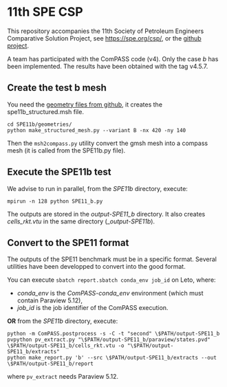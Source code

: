# 11th SPE CSP

This repository accompanies the 11th Society of Petroleum Engineers
Comparative Solution Project, see https://spe.org/csp/, or the
[github project](https://github.com/Simulation-Benchmarks/11thSPE-CSP).


A team has participated with the ComPASS code (v4).
Only the case _b_ has been implemented.
The results have been obtained with the tag v4.5.7.

## Create the test b mesh

You need the [geometry files from github](https://github.com/Simulation-Benchmarks/11thSPE-CSP/tree/main/geometries),
it creates the spe11b_structured.msh file.
```shell
cd SPE11b/geometries/
python make_structured_mesh.py --variant B -nx 420 -ny 140
```

Then the ``msh2compass.py`` utility convert the gmsh mesh into a compass mesh
(it is called from the SPE11b.py file).

## Execute the SPE11b test

We advise to run in parallel, from the _SPE11b_ directory, execute:
```shell
mpirun -n 128 python SPE11_b.py
```
The outputs are stored in the _output-SPE11_b_ directory.
It also creates _cells_rkt.vtu_ in the same directory (__output-SPE11b_).

## Convert to the SPE11 format

The outputs of the SPE11 benchmark must be in a specific format.
Several utilities have been developped to convert into the good format.

You can execute `sbatch report.sbatch conda_env job_id` on Leto,
where:
* _conda_env_ is the _ComPASS-conda_env_ environment (which must contain Paraview 5.12),
* _job_id_ is the job identifier of the ComPASS execution.

**OR** from the _SPE11b_ directory, execute:
```shell
python -m ComPASS.postprocess -s -C -t "second" \$PATH/output-SPE11_b
pvpython pv_extract.py "\$PATH/output-SPE11_b/paraview/states.pvd" \$PATH/output-SPE11_b/cells_rkt.vtu -o "\$PATH/output-SPE11_b/extracts"
python make_report.py 'b' --src \$PATH/output-SPE11_b/extracts --out \$PATH/output-SPE11_b/report
```
where ``pv_extract`` needs Paraview 5.12.
